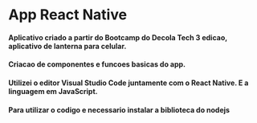 <h1>App React Native


<h4>Aplicativo criado a partir do Bootcamp do Decola Tech 3 edicao, aplicativo de lanterna para celular.
<h4>Criacao de componentes e funcoes basicas do app.
<h4>Utilizei o editor Visual Studio Code juntamente com o React Native. E a linguagem em JavaScript.
<h4>Para utilizar o codigo e necessario instalar a biblioteca do nodejs
